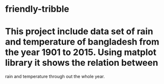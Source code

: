 # friendly-tribble
# This project include data set of rain and temperature of bangladesh from the year 1901 to 2015. Using matplot library it shows the relation between 
rain and temperature through out the whole year.
